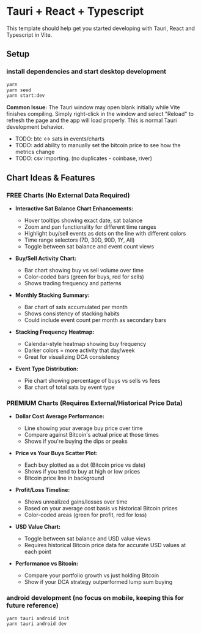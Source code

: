 # Tauri + React + Typescript

This template should help get you started developing with Tauri, React and Typescript in Vite.

## Setup

### install dependencies and start desktop development

```bash
yarn
yarn seed
yarn start:dev
```

**Common Issue:** The Tauri window may open blank initially while Vite finishes compiling. Simply right-click in the window and select "Reload" to refresh the page and the app will load properly. This is normal Tauri development behavior.

- TODO: btc <-> sats in events/charts
- TODO: add ability to manually set the bitcoin price to see how the metrics change
- TODO: csv importing. (no duplicates - coinbase, river)

## Chart Ideas & Features

### FREE Charts (No External Data Required)

- **Interactive Sat Balance Chart Enhancements:**

  - Hover tooltips showing exact date, sat balance
  - Zoom and pan functionality for different time ranges
  - Highlight buy/sell events as dots on the line with different colors
  - Time range selectors (7D, 30D, 90D, 1Y, All)
  - Toggle between sat balance and event count views

- **Buy/Sell Activity Chart:**

  - Bar chart showing buy vs sell volume over time
  - Color-coded bars (green for buys, red for sells)
  - Shows trading frequency and patterns

- **Monthly Stacking Summary:**

  - Bar chart of sats accumulated per month
  - Shows consistency of stacking habits
  - Could include event count per month as secondary bars

- **Stacking Frequency Heatmap:**

  - Calendar-style heatmap showing buy frequency
  - Darker colors = more activity that day/week
  - Great for visualizing DCA consistency

- **Event Type Distribution:**
  - Pie chart showing percentage of buys vs sells vs fees
  - Bar chart of total sats by event type

### PREMIUM Charts (Requires External/Historical Price Data)

- **Dollar Cost Average Performance:**

  - Line showing your average buy price over time
  - Compare against Bitcoin's actual price at those times
  - Shows if you're buying the dips or peaks

- **Price vs Your Buys Scatter Plot:**

  - Each buy plotted as a dot (Bitcoin price vs date)
  - Shows if you tend to buy at high or low prices
  - Bitcoin price line in background

- **Profit/Loss Timeline:**

  - Shows unrealized gains/losses over time
  - Based on your average cost basis vs historical Bitcoin prices
  - Color-coded areas (green for profit, red for loss)

- **USD Value Chart:**

  - Toggle between sat balance and USD value views
  - Requires historical Bitcoin price data for accurate USD values at each point

- **Performance vs Bitcoin:**
  - Compare your portfolio growth vs just holding Bitcoin
  - Show if your DCA strategy outperformed lump sum buying

### android development (no focus on mobile, keeping this for future reference)

```bash
yarn tauri android init
yarn tauri android dev
```
